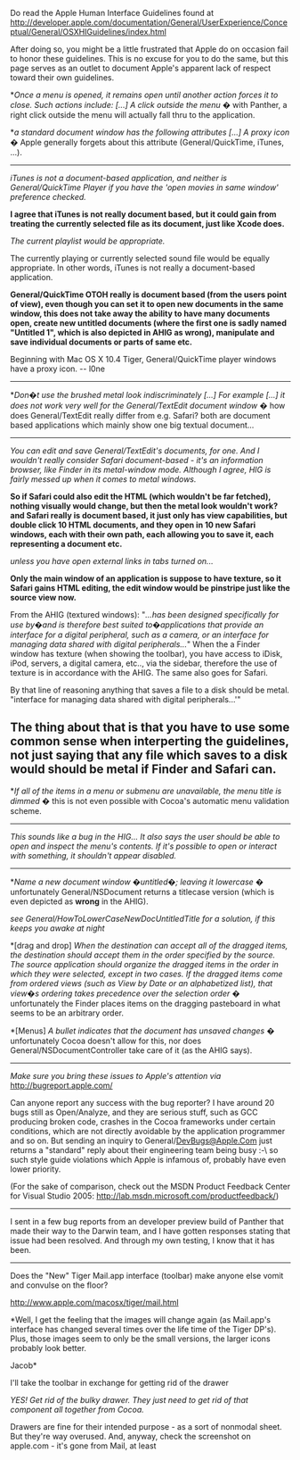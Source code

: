 Do read the Apple Human Interface Guidelines found at http://developer.apple.com/documentation/General/UserExperience/Conceptual/General/OSXHIGuidelines/index.html

After doing so, you might be a little frustrated that Apple do on occasion fail to honor these guidelines. This is no excuse for you to do the same, but this page serves as an outlet to document Apple's apparent lack of respect toward their own guidelines.

**Once a menu is opened, it remains open until another action forces it to close. Such actions include: [...] A click outside the menu* � with Panther, a right click outside the menu will actually fall thru to the application.

**a standard document window has the following attributes [...] A proxy icon* � Apple generally forgets about this attribute (General/QuickTime, iTunes, ...).

----

*iTunes is not a document-based application, and neither is General/QuickTime Player if you have the 'open movies in same window' preference checked.*

**I agree that iTunes is not really document based, but it could gain from treating the currently selected file as its document, just like Xcode does.**

*The current playlist would be appropriate.*

The currently playing or currently selected sound file would be equally appropriate. In other words, iTunes is not really a document-based application.

**General/QuickTime OTOH really is document based (from the users point of view), even though you can set it to open new documents in the same window, this does not take away the ability to have many documents open, create new untitled documents (where the first one is sadly named "Untitled 1", which is also depicted in AHIG as wrong), manipulate and save individual documents or parts of same etc.**

Beginning with Mac OS X 10.4 Tiger, General/QuickTime player windows have a proxy icon. -- l0ne

----

**Don�t use the brushed metal look indiscriminately [...] For example [...] it does not work very well for the General/TextEdit document window* � how does General/TextEdit really differ from e.g. Safari? both are document based applications which mainly show one big textual document...

----

*You can edit and save General/TextEdit's documents, for one. And I wouldn't really consider Safari document-based - it's an information browser, like Finder in its metal-window mode. Although I agree, HIG is fairly messed up when it comes to metal windows.*

**So if Safari could also edit the HTML (which wouldn't be far fetched), nothing visually would change, but then the metal look wouldn't work? and Safari really is document based, it just only has view capabilities, but double click 10 HTML documents, and they open in 10 new Safari windows, each with their own path, each allowing you to save it, each representing a document etc.**

*unless you have open external links in tabs turned on...*

**Only the main window of an application is suppose to have texture, so it Safari gains HTML editing, the edit window would be pinstripe just like the source view now.**

From the AHIG (textured windows): "*...has been designed specifically for  use by�and is therefore best suited to�applications that provide an interface for a  digital peripheral, such as a camera, or an interface for managing data shared with  digital peripherals...*" When the a Finder window has texture (when showing the toolbar), you have access to iDisk, iPod, servers, a digital camera, etc.., via the sidebar, therefore the use of texture is in accordance with the AHIG. The same also goes for Safari.

By that line of reasoning anything that saves a file to a disk should be metal.  "interface for managing data shared with digital peripherals...'"

The thing about that is that you have to use some common sense when interperting the guidelines, not just saying that any file which saves to a disk would should be metal if Finder and Safari can.
----

**If all of the items in a menu or submenu are unavailable, the menu title is dimmed* � this is not even possible with Cocoa's automatic menu validation scheme.

----

*This sounds like a bug in the HIG... It also says the user should be able to open and inspect the menu's contents. If it's possible to open or interact with something, it shouldn't appear disabled.*

----

**Name a new document window �untitled�; leaving it lowercase* � unfortunately General/NSDocument returns a titlecase version (which is even depicted as **wrong** in the AHIG).

*see General/HowToLowerCaseNewDocUntitledTitle for a solution, if this keeps you awake at night*

*[drag and drop] *When the destination can accept all of the dragged items, the destination should accept them in the order specified by the source. The source application should organize the dragged items in the order in which they were selected, except in two cases. If the dragged items come from ordered views (such as View by Date or an alphabetized list), that view�s ordering takes precedence over the selection order* � unfortunately the Finder places items on the dragging pasteboard in what seems to be an arbitrary order.

*[Menus] *A bullet indicates that the document has unsaved changes* � unfortunately Cocoa doesn't allow for this, nor does General/NSDocumentController take care of it (as the AHIG says).


----

*Make sure you bring these issues to Apple's attention via* http://bugreport.apple.com/

Can anyone report any success with the bug reporter? I have around 20 bugs still as Open/Analyze, and they are serious stuff, such as GCC producing broken code, crashes in the Cocoa frameworks under certain conditions, which are not directly avoidable by the application programmer and so on. But sending an inquiry to General/DevBugs@Apple.Com just returns a "standard" reply about their engineering team being busy :-\ so such style guide violations which Apple is infamous of, probably have even lower priority.

(For the sake of comparison, check out the MSDN Product Feedback Center for Visual Studio 2005: http://lab.msdn.microsoft.com/productfeedback/)

----
I sent in a few bug reports from an developer preview build of Panther that made their way to the Darwin team, and I have gotten responses stating that issue had been resolved.  And through my own testing, I know that it has been.

----

Does the "New" Tiger Mail.app interface (toolbar) make anyone else vomit and convulse on the floor?

http://www.apple.com/macosx/tiger/mail.html

*Well, I get the feeling that the images will change again (as Mail.app's interface has changed several times over the life time of the Tiger DP's). Plus, those images seem to only be the small versions, the larger icons probably look better.

Jacob*

I'll take the toolbar in exchange for getting rid of the drawer

*YES! Get rid of the bulky drawer. They just need to get rid of that component all together from Cocoa.*

Drawers are fine for their intended purpose - as a sort of nonmodal sheet. But they're way overused. And, anyway, check the screenshot on apple.com - it's gone from Mail, at least